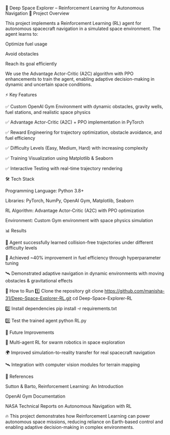 🚀 Deep Space Explorer – Reinforcement Learning for Autonomous Navigation
📌 Project Overview

This project implements a Reinforcement Learning (RL) agent for autonomous spacecraft navigation in a simulated space environment.
The agent learns to:

Optimize fuel usage

Avoid obstacles

Reach its goal efficiently

We use the Advantage Actor-Critic (A2C) algorithm with PPO enhancements to train the agent, enabling adaptive decision-making in dynamic and uncertain space conditions.

⚡ Key Features

✅ Custom OpenAI Gym Environment with dynamic obstacles, gravity wells, fuel stations, and realistic space physics

✅ Advantage Actor-Critic (A2C) + PPO implementation in PyTorch

✅ Reward Engineering for trajectory optimization, obstacle avoidance, and fuel efficiency

✅ Difficulty Levels (Easy, Medium, Hard) with increasing complexity

✅ Training Visualization using Matplotlib & Seaborn

✅ Interactive Testing with real-time trajectory rendering

🛠️ Tech Stack

Programming Language: Python 3.8+

Libraries: PyTorch, NumPy, OpenAI Gym, Matplotlib, Seaborn

RL Algorithm: Advantage Actor-Critic (A2C) with PPO optimization

Environment: Custom Gym environment with space physics simulation

📊 Results

🚀 Agent successfully learned collision-free trajectories under different difficulty levels

🔋 Achieved ~40% improvement in fuel efficiency through hyperparameter tuning

🛰️ Demonstrated adaptive navigation in dynamic environments with moving obstacles & gravitational effects

🚀 How to Run
1️⃣ Clone the repository
git clone https://github.com/manisha-31/Deep-Space-Explorer-RL.git
cd Deep-Space-Explorer-RL

2️⃣ Install dependencies
pip install -r requirements.txt

3️⃣ Test the trained agent
python RL.py

📌 Future Improvements

🤖 Multi-agent RL for swarm robotics in space exploration

🌍 Improved simulation-to-reality transfer for real spacecraft navigation

🛰️ Integration with computer vision modules for terrain mapping

📖 References

Sutton & Barto, Reinforcement Learning: An Introduction

OpenAI Gym Documentation

NASA Technical Reports on Autonomous Navigation with RL

🔥 This project demonstrates how Reinforcement Learning can power autonomous space missions, reducing reliance on Earth-based control and enabling adaptive decision-making in complex environments.
